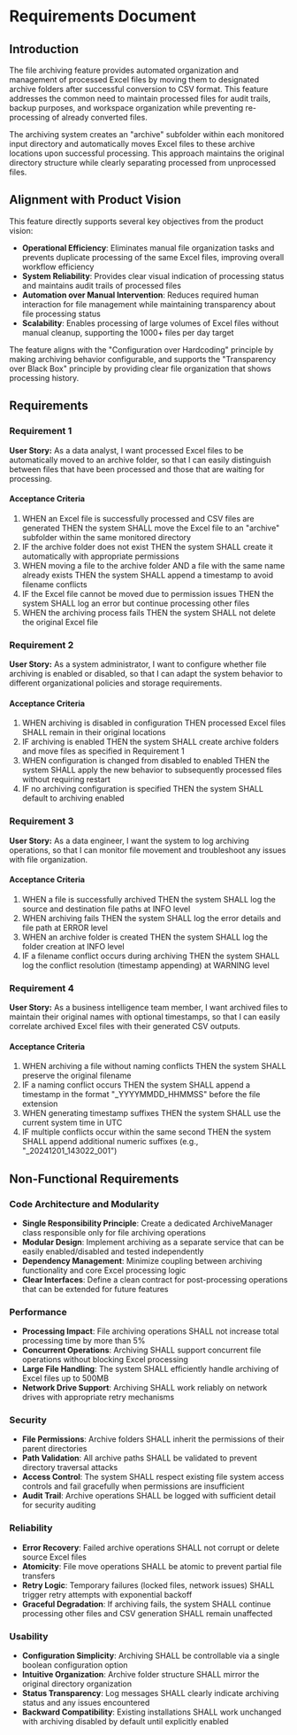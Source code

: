 # Requirements Document

## Introduction

The file archiving feature provides automated organization and management of processed Excel files by moving them to designated archive folders after successful conversion to CSV format. This feature addresses the common need to maintain processed files for audit trails, backup purposes, and workspace organization while preventing re-processing of already converted files.

The archiving system creates an "archive" subfolder within each monitored input directory and automatically moves Excel files to these archive locations upon successful processing. This approach maintains the original directory structure while clearly separating processed from unprocessed files.

## Alignment with Product Vision

This feature directly supports several key objectives from the product vision:

- **Operational Efficiency**: Eliminates manual file organization tasks and prevents duplicate processing of the same Excel files, improving overall workflow efficiency
- **System Reliability**: Provides clear visual indication of processing status and maintains audit trails of processed files
- **Automation over Manual Intervention**: Reduces required human interaction for file management while maintaining transparency about file processing status
- **Scalability**: Enables processing of large volumes of Excel files without manual cleanup, supporting the 1000+ files per day target

The feature aligns with the "Configuration over Hardcoding" principle by making archiving behavior configurable, and supports the "Transparency over Black Box" principle by providing clear file organization that shows processing history.

## Requirements

### Requirement 1

**User Story:** As a data analyst, I want processed Excel files to be automatically moved to an archive folder, so that I can easily distinguish between files that have been processed and those that are waiting for processing.

#### Acceptance Criteria

1. WHEN an Excel file is successfully processed and CSV files are generated THEN the system SHALL move the Excel file to an "archive" subfolder within the same monitored directory
2. IF the archive folder does not exist THEN the system SHALL create it automatically with appropriate permissions
3. WHEN moving a file to the archive folder AND a file with the same name already exists THEN the system SHALL append a timestamp to avoid filename conflicts
4. IF the Excel file cannot be moved due to permission issues THEN the system SHALL log an error but continue processing other files
5. WHEN the archiving process fails THEN the system SHALL not delete the original Excel file

### Requirement 2

**User Story:** As a system administrator, I want to configure whether file archiving is enabled or disabled, so that I can adapt the system behavior to different organizational policies and storage requirements.

#### Acceptance Criteria

1. WHEN archiving is disabled in configuration THEN processed Excel files SHALL remain in their original locations
2. IF archiving is enabled THEN the system SHALL create archive folders and move files as specified in Requirement 1
3. WHEN configuration is changed from disabled to enabled THEN the system SHALL apply the new behavior to subsequently processed files without requiring restart
4. IF no archiving configuration is specified THEN the system SHALL default to archiving enabled

### Requirement 3

**User Story:** As a data engineer, I want the system to log archiving operations, so that I can monitor file movement and troubleshoot any issues with file organization.

#### Acceptance Criteria

1. WHEN a file is successfully archived THEN the system SHALL log the source and destination file paths at INFO level
2. WHEN archiving fails THEN the system SHALL log the error details and file path at ERROR level
3. WHEN an archive folder is created THEN the system SHALL log the folder creation at INFO level
4. IF a filename conflict occurs during archiving THEN the system SHALL log the conflict resolution (timestamp appending) at WARNING level

### Requirement 4

**User Story:** As a business intelligence team member, I want archived files to maintain their original names with optional timestamps, so that I can easily correlate archived Excel files with their generated CSV outputs.

#### Acceptance Criteria

1. WHEN archiving a file without naming conflicts THEN the system SHALL preserve the original filename
2. IF a naming conflict occurs THEN the system SHALL append a timestamp in the format "_YYYYMMDD_HHMMSS" before the file extension
3. WHEN generating timestamp suffixes THEN the system SHALL use the current system time in UTC
4. IF multiple conflicts occur within the same second THEN the system SHALL append additional numeric suffixes (e.g., "_20241201_143022_001")

## Non-Functional Requirements

### Code Architecture and Modularity
- **Single Responsibility Principle**: Create a dedicated ArchiveManager class responsible only for file archiving operations
- **Modular Design**: Implement archiving as a separate service that can be easily enabled/disabled and tested independently
- **Dependency Management**: Minimize coupling between archiving functionality and core Excel processing logic
- **Clear Interfaces**: Define a clean contract for post-processing operations that can be extended for future features

### Performance
- **Processing Impact**: File archiving operations SHALL not increase total processing time by more than 5%
- **Concurrent Operations**: Archiving SHALL support concurrent file operations without blocking Excel processing
- **Large File Handling**: The system SHALL efficiently handle archiving of Excel files up to 500MB
- **Network Drive Support**: Archiving SHALL work reliably on network drives with appropriate retry mechanisms

### Security
- **File Permissions**: Archive folders SHALL inherit the permissions of their parent directories
- **Path Validation**: All archive paths SHALL be validated to prevent directory traversal attacks
- **Access Control**: The system SHALL respect existing file system access controls and fail gracefully when permissions are insufficient
- **Audit Trail**: Archive operations SHALL be logged with sufficient detail for security auditing

### Reliability
- **Error Recovery**: Failed archive operations SHALL not corrupt or delete source Excel files
- **Atomicity**: File move operations SHALL be atomic to prevent partial file transfers
- **Retry Logic**: Temporary failures (locked files, network issues) SHALL trigger retry attempts with exponential backoff
- **Graceful Degradation**: If archiving fails, the system SHALL continue processing other files and CSV generation SHALL remain unaffected

### Usability
- **Configuration Simplicity**: Archiving SHALL be controllable via a single boolean configuration option
- **Intuitive Organization**: Archive folder structure SHALL mirror the original directory organization
- **Status Transparency**: Log messages SHALL clearly indicate archiving status and any issues encountered
- **Backward Compatibility**: Existing installations SHALL work unchanged with archiving disabled by default until explicitly enabled